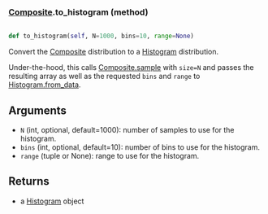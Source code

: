 ### [Composite](Composite.md).to_histogram (method)


```py

def to_histogram(self, N=1000, bins=10, range=None)

```



Convert the [Composite](Composite.md) distribution to a [Histogram](Histogram.md) distribution.

Under-the-hood, this calls [Composite.sample](Composite.sample.md) with `size=N` and passes
the resulting array as well as the requested `bins` and `range`
to [Histogram.from_data](Histogram.from_data.md).

Arguments
-----------
* `N` (int, optional, default=1000): number of samples to use for
    the histogram.
* `bins` (int, optional, default=10): number of bins to use for the
    histogram.
* `range` (tuple or None): range to use for the histogram.

Returns
--------
* a [Histogram](Histogram.md) object

